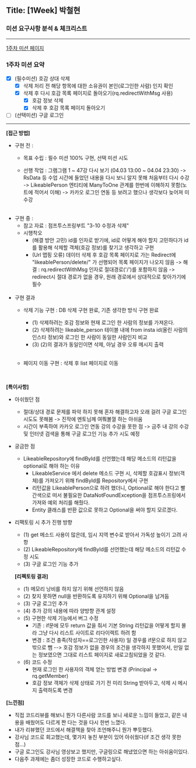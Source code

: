 ## Title: [1Week] 박철현

### 미션 요구사항 분석 & 체크리스트

---
  [1주차 미션 페이지](https://wiken.io/ken/12201#1%EC%A3%BC%EC%B0%A8)

### 1주차 미션 요약
- [x] (필수미션) 호감 상대 삭제
  - [x] 삭제 처리 전 해당 항목에 대한 소유권이 본인(로그인한 사람) 인지 확인
  - [x] 삭제 후 다시 호감 목록 페이지로 돌아오기(rq.redirectWithMsg 사용)
    - [x] 호감 정보 삭제
    - [x] 삭제 후 호감 목록 페이지 돌아오기
- [ ] (선택미션) 구글 로그인
---

**[접근 방법]**
<br>
- 구현 전 : 
  - 목표 수립 : 필수 미션 100% 구현, 선택 미션 시도
  - 선행 작업 : 그램그램 1 ~ 47강 다시 보기 (04.03 13:00 ~ 04.04 23:30)
    -> RsData 등 수업 시간에 들었던 내용을 다시 보니 알지 못해 처음부터 다시 수강
    -> LikeablePerson 엔티티에 ManyToOne 관계를 한번에 이해하지 못함(노트에 적어서 이해)
    -> 카카오 로그인 연동 등 보려고 했으나 생각보다 늦어져 미수강
  
    <br>
- 구현 중 :
  - 참고 자료 : 점프투스프링부트 "3-10 수정과 삭제"
  - 시행착오
    - (해결 방안 고민) id를 인자로 받기에, id로 어떻게 해야 할지 고민하다가 id를 활용해 삭제할 객체(호감 정보)를 찾기고 생각하고 구현
    - (Url 맵핑 오류) 데이터 삭제 후 호감 목록 페이지로 가는 Redirect에 "likeablePerson/delete/" 가 선행되어 목록 페이지가 나오지 않음
      -> 해결 : rq.redirectWithMsg 인자로 절대경로('/')를 포함하지 않음
      -> redirect시 절대 경로가 없을 경우, 원래 경로에서 상대적으로 찾아가기에 필수
    <br>
- 구현 결과
  - 삭제 기능 구현 : DB 삭제 구현 완료, 기존 생각한 방식 구현 완료
    - (1) 삭제하려는 호감 정보와 현재 로그인 한 사람의 정보를 가져온다.
    - (2) 삭제하려는 likeable_person 테이블 내에 from insta id(올린 사람의 인스타 정보)와 로그인 한 사람이 동일한 사람인지 비교
    - (3) (2)의 결과가 동일인이면 삭제, 아닐 경우 오류 메시지 출력
    
    <br>
  - 페이지 이동 구현 : 삭제 후 list 페이지로 이동 
      
    <br>
**[특이사항]**

- 아쉬웠던 점 
  - 절대/상대 경로 문제를 파악 하지 못해 혼자 해결하고자 오래 걸려 구글 로그인 시도도 못해봄
   -> 진작에 멘토님께 여쭤볼껄 하는 아쉬움
  - 시간이 부족하여 카카오 로그인 연동 강의 수강을 못한 점
   -> 금주 내 강의 수강 및 인터넷 검색을 통해 구글 로그인 기능 추가 시도 예정

- 궁금한 점
  - LikeableRepository에 findById를 선언했는데 해당 메소드의 리턴값을 optional로 해야 하는 이유
    - LikeableService 에서 delete 메소드 구현 시, 삭제할 호감표시 정보(객체)를 가져오기 위해 findById를 Repository에서 구현
    - 리턴값을 LikeablePerson으로 하려 했더니, Optional로 해야 한다고 빨간색으로 떠서 불필요한 DataNotFoundException을 점프투스프링에서 가져와 예외 처리를 해줬다.
    - Entity 클래스를 반환 값으로 못하고 Optional을 써야 할지 모르겠다.


- 리팩토링 시 추가 진행 방향
  - (1) get 메소드 사용이 많은데, 임시 지역 변수로 받아서 가독성 높이기 고려 사항
  - (2) LikeableRepository에 findById를 선언했는데 해당 메소드의 리턴값 수정 시도
  - (3) 구글 로그인 기능 추가


  **[리펙토링 결과]**
  - (1) 메모리 낭비를 하지 않기 위해 선언하지 않음
  - (2) 찾지 못하면 null을 반환하도록 유지하기 위해 Optional을 남겨둠
  - (3) 구글 로그인 추가
  - (4) 추가 강의 내용에 따라 양방향 관계 설정
  - (5) 구현한 삭제 기능에서 버그 수정
    - 기존 : if문에 모두 return 값을 줘서 기본 String 리턴값을 어떻게 할지 몰라 그냥 다시 리스트 사이트로 리다이렉트 하려 함
    - 변경 : 조건 충족(작성자==로그인한 사용자) 일 경우를 if문으로 하지 않고 밖으로 뺌
      --> 호감 정보가 없을 경우의 조건을 생각하지 못했어서, 만일 없는 정보였으면 그대로 리스트 페이지로 새로고침되었을 것 같다.
  - (6) 코드 수정
    - 현재 로그인 한 사용자의 객체 얻는 방법 변경 (Principal -> rq.getMember)
    - 호감 정보 객체가 삭제 상태로 가기 전 미리 String 받아두고, 삭제 시 메시지 출력하도록 변경 

**[느낀점]**
  - 직접 코드리뷰를 해보니 뭔가 다른사람 코드를 보니 새로운 느낌이 들었고, 같은 내용을 배웠어도 다르게 짠 다는 것을 다시 한번 느꼈다.
  - 내가 리뷰했던 코드에서 해결책을 찾아 조언해주니 뭔가 뿌듯했다.
  - 강사님 코드로 회고했는데, 몇가지 놓친 부분이 있어 아쉬웠다(if 조건 생각 못한 점...)
  - 구글 로그인도 강사님 영상보고 했지만, 구글링으로 해냈었으면 하는 아쉬움이있다.
  - 다음주 과제에는 좀더 성장한 코드로 수행하고싶다.